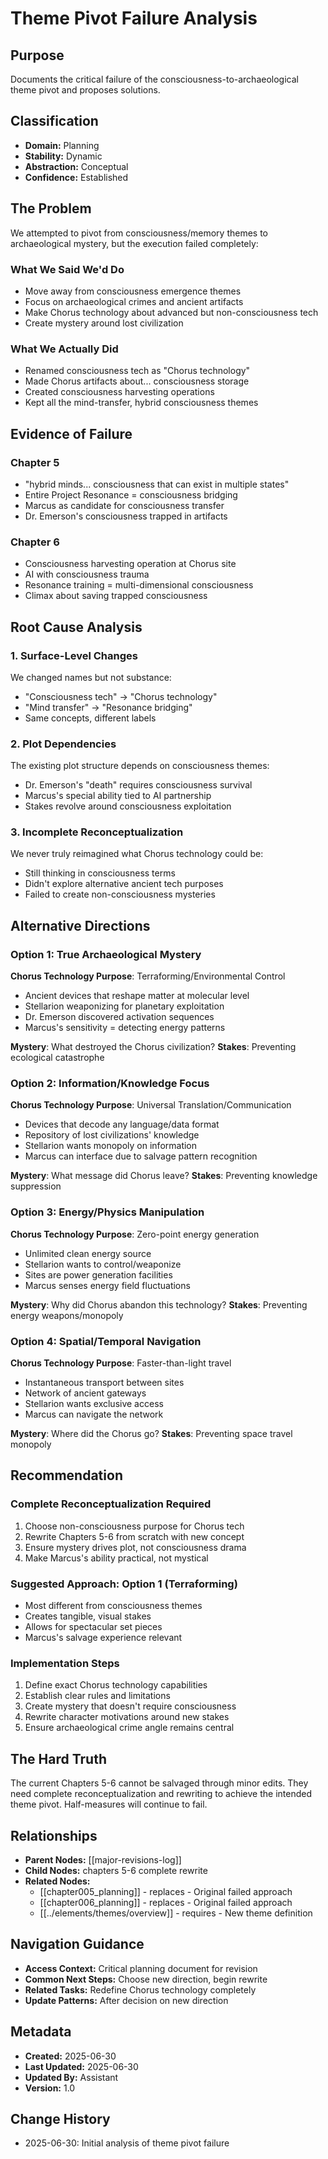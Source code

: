 # Theme Pivot Failure Analysis

## Purpose
Documents the critical failure of the consciousness-to-archaeological theme pivot and proposes solutions.

## Classification
- **Domain:** Planning
- **Stability:** Dynamic
- **Abstraction:** Conceptual
- **Confidence:** Established

## The Problem

We attempted to pivot from consciousness/memory themes to archaeological mystery, but the execution failed completely:

### What We Said We'd Do
- Move away from consciousness emergence themes
- Focus on archaeological crimes and ancient artifacts
- Make Chorus technology about advanced but non-consciousness tech
- Create mystery around lost civilization

### What We Actually Did
- Renamed consciousness tech as "Chorus technology"
- Made Chorus artifacts about... consciousness storage
- Created consciousness harvesting operations
- Kept all the mind-transfer, hybrid consciousness themes

## Evidence of Failure

### Chapter 5
- "hybrid minds... consciousness that can exist in multiple states"
- Entire Project Resonance = consciousness bridging
- Marcus as candidate for consciousness transfer
- Dr. Emerson's consciousness trapped in artifacts

### Chapter 6
- Consciousness harvesting operation at Chorus site
- AI with consciousness trauma
- Resonance training = multi-dimensional consciousness
- Climax about saving trapped consciousness

## Root Cause Analysis

### 1. Surface-Level Changes
We changed names but not substance:
- "Consciousness tech" → "Chorus technology"
- "Mind transfer" → "Resonance bridging"
- Same concepts, different labels

### 2. Plot Dependencies
The existing plot structure depends on consciousness themes:
- Dr. Emerson's "death" requires consciousness survival
- Marcus's special ability tied to AI partnership
- Stakes revolve around consciousness exploitation

### 3. Incomplete Reconceptualization
We never truly reimagined what Chorus technology could be:
- Still thinking in consciousness terms
- Didn't explore alternative ancient tech purposes
- Failed to create non-consciousness mysteries

## Alternative Directions

### Option 1: True Archaeological Mystery
**Chorus Technology Purpose**: Terraforming/Environmental Control
- Ancient devices that reshape matter at molecular level
- Stellarion weaponizing for planetary exploitation
- Dr. Emerson discovered activation sequences
- Marcus's sensitivity = detecting energy patterns

**Mystery**: What destroyed the Chorus civilization?
**Stakes**: Preventing ecological catastrophe

### Option 2: Information/Knowledge Focus
**Chorus Technology Purpose**: Universal Translation/Communication
- Devices that decode any language/data format
- Repository of lost civilizations' knowledge
- Stellarion wants monopoly on information
- Marcus can interface due to salvage pattern recognition

**Mystery**: What message did Chorus leave?
**Stakes**: Preventing knowledge suppression

### Option 3: Energy/Physics Manipulation
**Chorus Technology Purpose**: Zero-point energy generation
- Unlimited clean energy source
- Stellarion wants to control/weaponize
- Sites are power generation facilities
- Marcus senses energy field fluctuations

**Mystery**: Why did Chorus abandon this technology?
**Stakes**: Preventing energy weapons/monopoly

### Option 4: Spatial/Temporal Navigation
**Chorus Technology Purpose**: Faster-than-light travel
- Instantaneous transport between sites
- Network of ancient gateways
- Stellarion wants exclusive access
- Marcus can navigate the network

**Mystery**: Where did the Chorus go?
**Stakes**: Preventing space travel monopoly

## Recommendation

### Complete Reconceptualization Required
1. Choose non-consciousness purpose for Chorus tech
2. Rewrite Chapters 5-6 from scratch with new concept
3. Ensure mystery drives plot, not consciousness drama
4. Make Marcus's ability practical, not mystical

### Suggested Approach: Option 1 (Terraforming)
- Most different from consciousness themes
- Creates tangible, visual stakes
- Allows for spectacular set pieces
- Marcus's salvage experience relevant

### Implementation Steps
1. Define exact Chorus technology capabilities
2. Establish clear rules and limitations
3. Create mystery that doesn't require consciousness
4. Rewrite character motivations around new stakes
5. Ensure archaeological crime angle remains central

## The Hard Truth

The current Chapters 5-6 cannot be salvaged through minor edits. They need complete reconceptualization and rewriting to achieve the intended theme pivot. Half-measures will continue to fail.

## Relationships
- **Parent Nodes:** [[major-revisions-log]]
- **Child Nodes:** chapters 5-6 complete rewrite
- **Related Nodes:**
  - [[chapter005_planning]] - replaces - Original failed approach
  - [[chapter006_planning]] - replaces - Original failed approach
  - [[../elements/themes/overview]] - requires - New theme definition

## Navigation Guidance
- **Access Context:** Critical planning document for revision
- **Common Next Steps:** Choose new direction, begin rewrite
- **Related Tasks:** Redefine Chorus technology completely
- **Update Patterns:** After decision on new direction

## Metadata
- **Created:** 2025-06-30
- **Last Updated:** 2025-06-30
- **Updated By:** Assistant
- **Version:** 1.0

## Change History
- 2025-06-30: Initial analysis of theme pivot failure